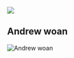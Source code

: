 ![](https://www.youtube.com/watch?v=6QdkIOo-fe0)

## Andrew woan
![Andrew woan](https://www.youtube.com/watch?v=X3pPAdQBKHo)
